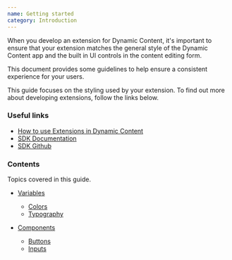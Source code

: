 ```yaml
---
name: Getting started
category: Introduction
---
```


When you develop an extension for Dynamic Content, it's important to ensure that your extension matches the general style of the Dynamic Content app and the built in UI controls in the content editing form.

This document provides some guidelines to help ensure a consistent experience for your users.

This guide focuses on the styling used by your extension. To find out more about developing extensions, follow the links below.

### Useful links

- [How to use Extensions in Dynamic Content](https://docs.amplience.net/development/extensions.html)
- [SDK Documentation](https://amplience.github.io/dc-extensions-sdk/)
- [SDK Github](https://github.com/amplience/dc-extensions-sdk)


### Contents
Topics covered in this guide.
- [Variables](./#category-variables)
  - [Colors](./#colors)
  - [Typography](./#typography)

- [Components](./#category-components)
  - [Buttons](./#buttons)
  - [Inputs](./#inputs)
